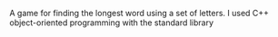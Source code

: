 A game for finding the longest word using a set of letters. I used C++ object-oriented programming with the standard library

